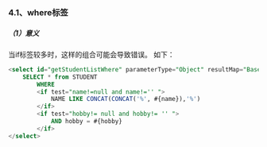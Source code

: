 ### 4.1、where标签

##### （1）意义

当if标签较多时，这样的组合可能会导致错误。 如下：

```sql
<select id="getStudentListWhere" parameterType="Object" resultMap="BaseResultMap">     
    SELECT * from STUDENT      
        WHERE      
        <if test="name!=null and name!='' ">     
            NAME LIKE CONCAT(CONCAT('%', #{name}),'%')      
        </if>     
        <if test="hobby!= null and hobby!= '' ">     
            AND hobby = #{hobby}      
        </if>     
</select> 
```



